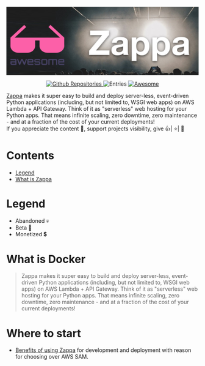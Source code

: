[<img src="https://github.com/chandradeoarya/awesome-zappa/blob/master/awesome-zappa.png?raw=true" align="center" width="850">](https://pypi.org/project/zappa/)

<p align="center">

  <a href="https://github.com/search?q=zappa&type=Repositories">
    <img alt="Github Repositories" src="https://img.shields.io/badge/Repos-748-brightgreen.svg" />
  </a>
  <img alt="Entries" src="https://img.shields.io/badge/Items-1-lightgrey.svg" />
  <a href="https://github.com/sindresorhus/awesome">
    <img alt="Awesome" src="https://cdn.rawgit.com/sindresorhus/awesome/d7305f38d29fed78fa85652e3a63e154dd8e8829/media/badge.svg" />
  </a>
</p>

<a href="https://pypi.org/project/zappa/">Zappa</a> makes it super easy to build and deploy server-less, event-driven Python applications (including, but not limited to, WSGI web apps) on AWS Lambda + API Gateway. Think of it as "serverless" web hosting for your Python apps. That means infinite scaling, zero downtime, zero maintenance - and at a fraction of the cost of your current deployments!<br>
If you appreciate the content 📖, support projects visibility, give 👍| ⭐| 👏

# Contents <!-- omit in toc -->

<!-- TOC -->

- [Legend](#legend)
- [What is Zappa](#what-is-zappa)
<!-- /TOC -->

# Legend

- Abandoned :skull:
- Beta :construction:
- Monetized :heavy_dollar_sign:

# What is Docker

> Zappa makes it super easy to build and deploy server-less, event-driven Python applications (including, but not limited to, WSGI web apps) on AWS Lambda + API Gateway. Think of it as "serverless" web hosting for your Python apps. That means infinite scaling, zero downtime, zero maintenance - and at a fraction of the cost of your current deployments!

# Where to start

- [Benefits of using Zappa](https://techbeacon.com/enterprise-it/serverless-development-evolves-why-my-team-uses-zappa) for development and deployment with reason for choosing over AWS SAM.
